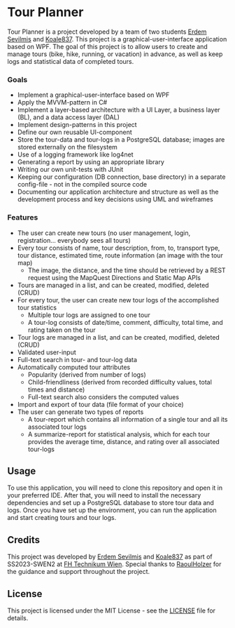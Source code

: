 # Tour Planner

Tour Planner is a project developed by a team of two students [Erdem Sevilmis](https://github.com/Erdem-Sevilmis) and [Koale837](https://github.com/Koale8730). This project is a graphical-user-interface application based on WPF. The goal of this project is to allow users to create and manage tours (bike, hike, running, or vacation) in advance, as well as keep logs and statistical data of completed tours. 

### Goals
- Implement a graphical-user-interface based on WPF
- Apply the MVVM-pattern in C#
- Implement a layer-based architecture with a UI Layer, a business layer (BL), and a data access layer (DAL)
- Implement design-patterns in this project
- Define our own reusable UI-component
- Store the tour-data and tour-logs in a PostgreSQL database; images are stored externally on the filesystem
- Use of a logging framework like log4net
- Generating a report by using an appropriate library
- Writing our own unit-tests with JUnit
- Keeping our configuration (DB connection, base directory) in a separate config-file - not in the compiled source code
- Documenting our application architecture and structure as well as the development process and key decisions using UML and wireframes

### Features
- The user can create new tours (no user management, login, registration... everybody sees all tours)
- Every tour consists of name, tour description, from, to, transport type, tour distance, estimated time, route information (an image with the tour map)
  - The image, the distance, and the time should be retrieved by a REST request using the MapQuest Directions and Static Map APIs
- Tours are managed in a list, and can be created, modified, deleted (CRUD)
- For every tour, the user can create new tour logs of the accomplished tour statistics
  - Multiple tour logs are assigned to one tour
  - A tour-log consists of date/time, comment, difficulty, total time, and rating taken on the tour
- Tour logs are managed in a list, and can be created, modified, deleted (CRUD)
- Validated user-input
- Full-text search in tour- and tour-log data
- Automatically computed tour attributes
  - Popularity (derived from number of logs)
  - Child-friendliness (derived from recorded difficulty values, total times and distance)
  - Full-text search also considers the computed values
- Import and export of tour data (file format of your choice)
- The user can generate two types of reports
  - A tour-report which contains all information of a single tour and all its associated tour logs
  - A summarize-report for statistical analysis, which for each tour provides the average time, distance, and rating over all associated tour-logs

## Usage

To use this application, you will need to clone this repository and open it in your preferred IDE. After that, you will need to install the necessary dependencies and set up a PostgreSQL database to store tour data and logs. Once you have set up the environment, you can run the application and start creating tours and tour logs.

## Credits

This project was developed by [Erdem Sevilmis](https://github.com/Erdem-Sevilmis) and [Koale837](https://github.com/Koale8730) as part of SS2023-SWEN2 at [FH Technikum Wien](https://www.technikum-wien.at/). Special thanks to [RaoulHolzer](https://github.com/RaoulHolzer) for the guidance and support throughout the project. 

## License

This project is licensed under the MIT License - see the [LICENSE](LICENSE) file for details.
